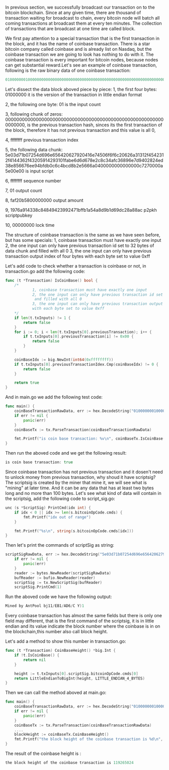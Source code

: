 In previous section, we successfully broadcast our transaction on to the bitcoin blockchain. Since at any given time, there are thousand of transaction waiting for broadcast to chain, every bitcoin node will batch all coming transactions at 
broadcast them at every ten minutes. The collection of  transactions that are broadcast at one time are called block.

We first pay attention to a special transaction that is the first transaction in the block, and it has the name of coinbase transaction. There is a star bitcoin company called coinbase and is already list on Nasdaq, but the coinbase transaction 
we are going to look has nothing to do with it. The coinbase transaction is every important for bitcoin nodes, because nodes can get substantial reward.Let's see an example of coinbase transaction, following is the raw binary data of one coinbase
transaction:
```g
01000000010000000000000000000000000000000000000000000000000000000000000000ffffffff5e03d71b07254d696e656420627920416e74506f6f6c20626a31312f4542312f4144362f43205914293101fabe6d6d678e2c8c34afc36896e7d9402824ed38e856676ee94bfdb0c6c4bcd8b2e5666a0400000000000000c7270000a5e00e00ffffffff01faf20b58000000001976a914338c84849423992471bffb1a54a8d9b1d69dc28a88ac00000000
```
Let's dissect the data block aboved piece by piece:
1, the first four bytes: 01000000 it is the version of the transaction in little endian format

2, the following one byte: 01 is the input count

3, following chunk of zeros: 0000000000000000000000000000000000000000000000000000000000000000, is the previous transaction hash, 
sinces its the first transaction of the block, therefore it has not previous transaction and this value is all 0,

4, ffffffff previous transaction index

5, the following data chunk: 
5e03d71b07254d696e656420627920416e74506f6f6c20626a31312f4542312f4144362f43205914293101fabe6d6d678e2c8c34afc36896e7d9402824ed38e856676ee94bfdb0c6c4bcd8b2e5666a0400000000000000c7270000a5e00e00
is input script

6, ffffffff sequence number

7, 01 output count

8, faf20b5800000000 output amount

9, 1976a914338c84849423992471bffb1a54a8d9b1d69dc28a88ac p2pkh scriptpubkey

10, 00000000 lock time

The structure of coinbase transaction is the same as we have seen before, but has some specials:
1, coinbase transaction must have exactly one input
2, the one input can only have previous transaction id set to 32 bytes of data chunk and filled with all 0
3, the one input can only have previous transaction output index of four bytes with each byte set to value 0xff

Let's add code to check whether a transaction is coinbase or not, in transaction.go add the following code:
```go
func (t *Transaction) IsCoinBase() bool {
	/*
			1, coinbase transaction must have exactly one input
		    2, the one input can only have previous transaction id set to 32 bytes of data chunk
		     and filled with all 0
		    3, the one input can only have previous transaction output index of four bytes
			with each byte set to value 0xff
	*/
	if len(t.txInputs) != 1 {
		return false
	}
	for i := 0; i < len(t.txInputs[0].previousTransaction); i++ {
		if t.txInputs[0].previousTransaction[i] != 0x00 {
			return false
		}
	}

	coinBaseIdx := big.NewInt(int64(0xffffffff))
	if t.txInputs[0].previousTransactionIdex.Cmp(coinBaseIdx) != 0 {
		return false
	}

	return true
}

```
And in main.go we add the following test code:
```go
func main() {
	coinBaseTransactionRawData, err := hex.DecodeString("01000000010000000000000000000000000000000000000000000000000000000000000000ffffffff5e03d71b07254d696e656420627920416e74506f6f6c20626a31312f4542312f4144362f43205914293101fabe6d6d678e2c8c34afc36896e7d9402824ed38e856676ee94bfdb0c6c4bcd8b2e5666a0400000000000000c7270000a5e00e00ffffffff01faf20b58000000001976a914338c84849423992471bffb1a54a8d9b1d69dc28a88ac00000000")
	if err != nil {
		panic(err)
	}
	coinBaseTx := tx.ParseTransaction(coinBaseTransactionRawData)

	fmt.Printf("is coin base transaction: %v\n", coinBaseTx.IsCoinBase())
}
```
Then run the aboved code and we get the following result:
```go
is coin base transaction: true
```

Since coinbase transaction has not previous transaction and it dosen't need to unlock money from previous transaction, why shoud it have scriptsig? The scriptsig is created by the miner that mine it, we will see what is "mining" at later time.
And it can be any data that has at least two bytes long and no more than 100 bytes. Let's see what kind of data will contain in the scriptsig, add the following code to script_sig.go:
```go
unc (s *ScriptSig) PrintCmd(idx int) {
	if idx < 0 || idx >= len(s.bitcoinOpCode.cmds) {
		fmt.Printf("idx out of range")
	}

	fmt.Printf("%s\n", string(s.bitcoinOpCode.cmds[idx]))
}
```
Then let's print the commands of scriptSig as string:
```go
scriptSigRawData, err := hex.DecodeString("5e03d71b07254d696e656420627920416e74506f6f6c20626a31312f4542312f4144362f43205914293101fabe6d6d678e2c8c34afc36896e7d9402824ed38e856676ee94bfdb0c6c4bcd8b2e5666a0400000000000000c7270000a5e00e00")
	if err != nil {
		panic(err)
	}
	reader := bytes.NewReader(scriptSigRawData)
	bufReader := bufio.NewReader(reader)
	scriptSig := tx.NewScriptSig(bufReader)
	scriptSig.PrintCmd(1)
```
Run the aboved code we have the following output:
```go
Mined by AntPool bj11/EB1/AD6/C Y)1
```
Every coinbase transaction has almost the same fields but there is only one field may different, that is the first command of the scriptsig,
it is in little endian and its value indicate the block number where the coinbase is in on the blockchain,this number also call block height. 

Let's add a method to show this number in transaction.go:
```go
func (t *Transaction) CoinBaseHeight() *big.Int {
	if !t.IsCoinBase() {
		return nil
	}

	height := t.txInputs[0].scriptSig.bitcoinOpCode.cmds[0]
	return LittleEndianToBigInt(height, LITTLE_ENDIAN_4_BYTES)
}
```
Then we can call the method aboved at main.go:
```go
func main() {
	coinBaseTransactionRawData, err := hex.DecodeString("01000000010000000000000000000000000000000000000000000000000000000000000000ffffffff5e03d71b07254d696e656420627920416e74506f6f6c20626a31312f4542312f4144362f43205914293101fabe6d6d678e2c8c34afc36896e7d9402824ed38e856676ee94bfdb0c6c4bcd8b2e5666a0400000000000000c7270000a5e00e00ffffffff01faf20b58000000001976a914338c84849423992471bffb1a54a8d9b1d69dc28a88ac00000000")
	if err != nil {
		panic(err)
	}
	coinBaseTx := tx.ParseTransaction(coinBaseTransactionRawData)
    ....
    blockHeight := coinBaseTx.CoinBaseHeight()
	fmt.Printf("the block height of the coinbase transaction is %d\n", blockHeight.Int64())
}
```
The result of the coinbase height is :
```go
the block height of the coinbase transaction is 119265024
```
